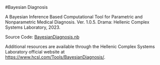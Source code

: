 #Bayesian Diagnosis

A Bayesian Inference Based Computational Tool for Parametric and Nonparametric Medical Diagnosis. Ver. 1.0.5. Drama: Hellenic Complex Systems Laboratory, 2023.

Source Code: [BayesianDiagnosis.nb](BayesianDiagnosis.nb)

Additional resources are available through the Hellenic Complex Systems Laboratory official website at https://www.hcsl.com/Tools/BayesianDiagnosis/.